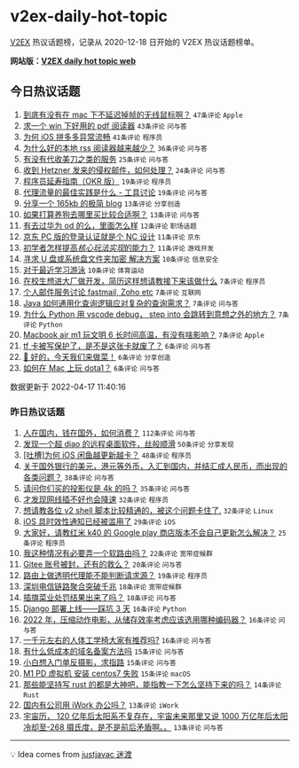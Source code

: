 # v2ex-daily-hot-topic

[V2EX](https://www.v2ex.com/) 热议话题榜，记录从 2020-12-18 日开始的 V2EX 热议话题榜单。

**网站版：[V2EX daily hot topic web](https://boojack.github.io/v2ex-daily-hot-topic-web/)**

## 今日热议话题

<!-- TODAY BEGIN -->

1. [到底有没有在 mac 下不延迟掉帧的无线鼠标啊？](https://www.v2ex.com/t/847445) `47条评论` `Apple`
1. [求一个 win 下好用的 pdf 阅读器](https://www.v2ex.com/t/847433) `43条评论` `问与答`
1. [为何 iOS 拼多多异常流畅](https://www.v2ex.com/t/847440) `41条评论` `程序员`
1. [为什么好的本地 rss 阅读器越来越少？](https://www.v2ex.com/t/847435) `36条评论` `问与答`
1. [有没有代收美刀之类的服务](https://www.v2ex.com/t/847495) `25条评论` `问与答`
1. [收到 Hetzner 发来的侵权邮件，如何处理？](https://www.v2ex.com/t/847456) `24条评论` `问与答`
1. [程序员延寿指南（OKR 版）](https://www.v2ex.com/t/847490) `19条评论` `程序员`
1. [代理流量的最佳实践是什么 - 工具讨论](https://www.v2ex.com/t/847446) `19条评论` `问与答`
1. [分享一个 165kb 的极简 blog](https://www.v2ex.com/t/847442) `13条评论` `分享创造`
1. [如果打算养狗去哪里买比较合适啊？](https://www.v2ex.com/t/847432) `13条评论` `问与答`
1. [有去过华为 od 的么，里面怎么样](https://www.v2ex.com/t/847441) `12条评论` `职场话题`
1. [京东 PC 版的登录认证就是个 NC 设计](https://www.v2ex.com/t/847455) `11条评论` `京东`
1. [初学者怎样提高*核心玩法实现*的能力？](https://www.v2ex.com/t/847454) `11条评论` `游戏开发`
1. [寻求 U 盘或系统盘文件夹加密 解决方案](https://www.v2ex.com/t/847500) `10条评论` `信息安全`
1. [对于最近学习游泳](https://www.v2ex.com/t/847439) `10条评论` `体育运动`
1. [在校生想进大厂做开发，简历这样想请教接下来该做什么](https://www.v2ex.com/t/847508) `7条评论` `程序员`
1. [个人邮件服务讨论 fastmail, Zoho etc](https://www.v2ex.com/t/847503) `7条评论` `互联网`
1. [Java 如何通用化查询逻辑应对复杂的查询需求？](https://www.v2ex.com/t/847485) `7条评论` `问与答`
1. [为什么 Python 用 vscode debug， step into 会跳转到意想之外的地方？](https://www.v2ex.com/t/847478) `7条评论` `Python`
1. [Macbook air m1 玩文明 6 长时间高温，有没有啥影响？](https://www.v2ex.com/t/847471) `7条评论` `Apple`
1. [tf 卡被写保护了，是不是这张卡就废了？](https://www.v2ex.com/t/847504) `6条评论` `问与答`
1. [🍲 好的，今天我们来做菜！](https://www.v2ex.com/t/847481) `6条评论` `分享创造`
1. [如何在 Mac 上玩 dota1？](https://www.v2ex.com/t/847460) `6条评论` `问与答`

数据更新于 2022-04-17 11:40:16

<!-- TODAY END -->

### 昨日热议话题

<!-- YESTERDAY BEGIN -->

1. [人在国内，钱在国外，如何消费？](https://www.v2ex.com/t/847307) `112条评论` `问与答`
1. [发现一个超 diao 的远程桌面软件，丝般顺滑](https://www.v2ex.com/t/847280) `50条评论` `分享发现`
1. [[吐槽]为何 iOS 闲鱼越更新越卡？](https://www.v2ex.com/t/847300) `48条评论` `程序员`
1. [关于国外银行的美元，港元等外币，入汇到国内，并结汇成人民币，而出现的各类问题？](https://www.v2ex.com/t/847350) `38条评论` `问与答`
1. [请问你们买的投影仪是 4k 的吗？](https://www.v2ex.com/t/847303) `35条评论` `问与答`
1. [才发现网线插不好也会降速](https://www.v2ex.com/t/847384) `32条评论` `程序员`
1. [想请教各位 v2 shell 脚本比较精通的，被这个问题卡住了.](https://www.v2ex.com/t/847275) `32条评论` `Linux`
1. [iOS 具时效性通知已经被滥用了](https://www.v2ex.com/t/847367) `29条评论` `iOS`
1. [大家好，请教红米 k40 的 Google play 商店版本不会自己更新怎么解决？](https://www.v2ex.com/t/847326) `25条评论` `程序员`
1. [我这种情况有必要弄一个软路由吗？](https://www.v2ex.com/t/847399) `22条评论` `宽带症候群`
1. [Gitee 账号被封，还有的救么？](https://www.v2ex.com/t/847370) `20条评论` `问与答`
1. [路由上做透明代理能不能判断请求源？](https://www.v2ex.com/t/847341) `19条评论` `程序员`
1. [深圳电信链路聚合突破千兆](https://www.v2ex.com/t/847414) `18条评论` `宽带症候群`
1. [插旗菜业处罚结果出来了吗？](https://www.v2ex.com/t/847277) `18条评论` `问与答`
1. [Django 部署上线——踩坑 3 天](https://www.v2ex.com/t/847401) `16条评论` `Python`
1. [2022 年，压缩动作电影，从储存效率考虑应该选用哪种编码器？](https://www.v2ex.com/t/847347) `16条评论` `问与答`
1. [一千元左右的人体工学椅大家有推荐吗?](https://www.v2ex.com/t/847274) `16条评论` `问与答`
1. [有什么低成本的域名备案方法吗](https://www.v2ex.com/t/847387) `15条评论` `问与答`
1. [小白想入门单反摄影，求指路](https://www.v2ex.com/t/847382) `15条评论` `问与答`
1. [M1 PD 虚拟机 安装 centos7 失败](https://www.v2ex.com/t/847364) `15条评论` `macOS`
1. [那些能坚持写 rust 的都是大神吧，能指教一下怎么坚持下来的吗？](https://www.v2ex.com/t/847398) `14条评论` `Rust`
1. [国内有公司用 iWork 办公吗？](https://www.v2ex.com/t/847374) `13条评论` `iWork`
1. [宇宙历， 120 亿年后太阳系不复存在，宇宙未来那里又说 1000 万亿年后太阳冷却至-268 摄氏度，是不是前后矛盾啊。。](https://www.v2ex.com/t/847353) `13条评论` `问与答`

<!-- YESTERDAY END -->

---

💡 Idea comes from [justjavac 迷渡](https://github.com/justjavac/)
